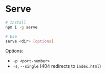 # Serve

```bash
# Install
npm i -g serve
```

```bash
# Use
serve <dir> [options]
```

Options:

- `-p <port-number>`
- `-s`, `--single` (404 redirects to `index.html`)
